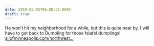 ```yaml
---
date: 2018-03-25T06:00:21-0600
draft: true
---
```




He won’t hit my neighborhood for a while, but this is quite near by. I will have to get back to Dumpling for those falafel dumplings! [allofminneapolis.com/northwest…](https://allofminneapolis.com/northwestern-hiawatha-db5360682f84)



